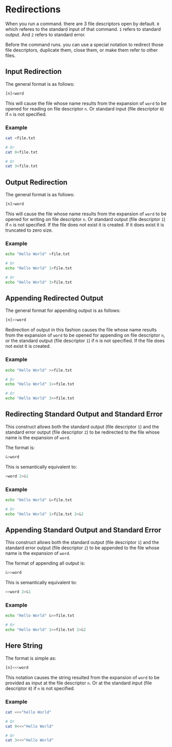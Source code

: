 # Redirections
When you run a command. there are 3 file descriptors open by default. `0` which referes to the standard input of that command. `1` refers to standard output. And  `2` refers to standard error.

Before the command runs. you can use a special notation to redirect those file descriptors, duplicate them, close them, or make them refer to other files. 

## Input Redirection
The general format is as follows:

```sh
[n]<word
```

This will cause the file whose name results from the expansion of `word` to be opened for reading on file descriptor `n`. Or standard input (file descriptor `0`) if `n` is not specified.

### Example
```sh
cat <file.txt 

# Or
cat 0<file.txt 

# Or
cat 3<file.txt 
```

## Output Redirection
The general format is as follows:

```sh
[n]>word
```

This will cause the file whose name results from the expansion of `word` to be opened for writing on file descriptor `n`. Or standard output (file descriptor `1`) if `n` is not specified.
If the file does not exist it is created. If it does exist it is truncated to zero size.

### Example
```sh
echo "Hello World" >file.txt 

# Or
echo "Hello World" 1>file.txt

# Or
echo "Hello World" 3>file.txt
```

## Appending Redirected Output
The general format for appending output is as follows:

```sh
[n]>>word
```

Redirection of output in this fashion causes the file whose name results from the expansion of `word` to be opened for appending on file descriptor `n`, or the standard output (file descriptor `1`) if n is not specified. If the file does not exist it is created.

### Example
```sh
echo "Hello World" >>file.txt 

# Or
echo "Hello World" 1>>file.txt

# Or
echo "Hello World" 3>>file.txt
```

## Redirecting Standard Output and Standard Error

This construct allows both the standard output (file descriptor `1`) and the standard error output (file descriptor `2`) to be redirected to the file whose name is the expansion of `word`.

The format is:
```sh
&>word
```

This is semantically equivalent to:

```sh
>word 2>&1
```

### Example
```sh
echo "Hello World" &>file.txt 

# Or
echo "Hello World" 1>file.txt 2>&2
```

## Appending Standard Output and Standard Error
This construct allows both the standard output (file descriptor `1`) and the standard error output (file descriptor `2`) to be appended to the file whose name is the expansion of `word`.

The format of appending all output is:
```sh
&>>word
```

This is semantically equivalent to:

```sh
>>word 2>&1
```


### Example
```sh
echo "Hello World" &>>file.txt 

# Or
echo "Hello World" 1>>file.txt 2>&2
```

## Here String
The format is simple as:
```sh
[n]<<<word
```

This notation causes the string resulted from the expansion of `word` to be provided as input at the file descriptor `n`. Or at the standard input (file descriptor `0`) if `n` is not specified.

### Example
```sh
cat <<<"hello World"

# Or
cat 0<<<"Hello World"

# Or
cat 3<<<"Hello World"
```

